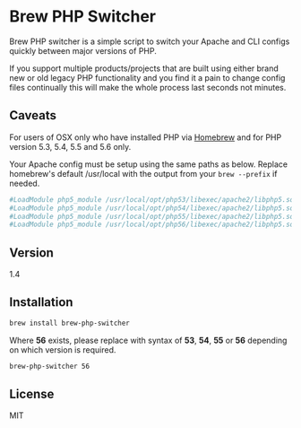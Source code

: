 Brew PHP Switcher
=========

Brew PHP switcher is a simple script to switch your Apache and CLI configs quickly between major versions of PHP.

If you support multiple products/projects that are built using either brand new or old legacy PHP functionality and you find it a pain to change config files continually this will make the whole process last seconds not minutes.

Caveats
-------

For users of OSX only who have installed PHP via [Homebrew] and for PHP version 5.3, 5.4, 5.5 and 5.6 only.

Your Apache config must be setup using the same paths as below. Replace homebrew's default /usr/local with the output from your `brew --prefix` if needed.
```sh
#LoadModule php5_module /usr/local/opt/php53/libexec/apache2/libphp5.so
#LoadModule php5_module /usr/local/opt/php54/libexec/apache2/libphp5.so
#LoadModule php5_module /usr/local/opt/php55/libexec/apache2/libphp5.so
#LoadModule php5_module /usr/local/opt/php56/libexec/apache2/libphp5.so
```

Version
----

1.4

Installation
--------------
```sh
brew install brew-php-switcher
```

Where **56** exists, please replace with syntax of **53**, **54**, **55** or **56** depending on which version is required.
```sh
brew-php-switcher 56
```


License
----

MIT

[Homebrew]:http://http://brew.sh/
[@p_cook]:http://twitter.com/p_cook
